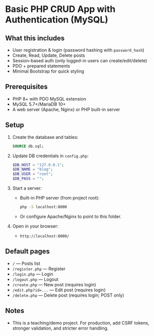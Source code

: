 # Basic PHP CRUD App with Authentication (MySQL)

## What this includes
- User registration & login (password hashing with `password_hash`)
- Create, Read, Update, Delete posts
- Session-based auth (only logged-in users can create/edit/delete)
- PDO + prepared statements
- Minimal Bootstrap for quick styling

## Prerequisites
- PHP 8+ with PDO MySQL extension
- MySQL 5.7+/MariaDB 10+
- A web server (Apache, Nginx) or PHP built-in server

## Setup
1. Create the database and tables:
   ```sql
   SOURCE db.sql;
   ```

2. Update DB credentials in `config.php`:
   ```php
   $DB_HOST = "127.0.0.1";
   $DB_NAME = "blog";
   $DB_USER = "root";
   $DB_PASS = "";
   ```

3. Start a server:
   - Built-in PHP server (from project root):  
     ```bash
     php -S localhost:8000
     ```
   - Or configure Apache/Nginx to point to this folder.

4. Open in your browser:
   - `http://localhost:8000/`

## Default pages
- `/` — Posts list
- `/register.php` — Register
- `/login.php` — Login
- `/logout.php` — Logout
- `/create.php` — New post (requires login)
- `/edit.php?id=...` — Edit post (requires login)
- `/delete.php` — Delete post (requires login; POST only)

## Notes
- This is a teaching/demo project. For production, add CSRF tokens, stronger validation, and stricter error handling.
